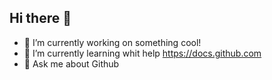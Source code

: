 ## Hi there 👋

- 🔭 I’m currently working on something cool!
- 🌱 I’m currently learning whit help https://docs.github.com
- 💬 Ask me about Github

<!--
**alejandrogomez73/alejandrogomez73** is a ✨ _special_ ✨ repository because its `README.md` (this file) appears on your GitHub profile.

Here are some ideas to get you started:

- 🔭 I’m currently working on something cool!
- 🌱 I’m currently learning whit help ...
- 👯 I’m looking to collaborate on ...
- 🤔 I’m looking for help with ...
- 💬 Ask me about Github
- 📫 How to reach me: ...
- 😄 Pronouns: ...
- ⚡ Fun fact: ...
-->
